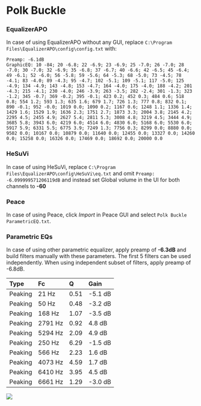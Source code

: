# Polk Buckle

### EqualizerAPO
In case of using EqualizerAPO without any GUI, replace `C:\Program Files\EqualizerAPO\config\config.txt`
with:
```
Preamp: -6.1dB
GraphicEQ: 10 -84; 20 -6.8; 22 -6.9; 23 -6.9; 25 -7.0; 26 -7.0; 28 -7.0; 30 -7.0; 32 -6.9; 35 -6.8; 37 -6.7; 40 -6.6; 42 -6.5; 45 -6.4; 49 -6.1; 52 -6.0; 56 -5.8; 59 -5.6; 64 -5.3; 68 -5.0; 73 -4.5; 78 -4.1; 83 -4.0; 89 -4.3; 95 -4.7; 102 -5.1; 109 -5.1; 117 -5.0; 125 -4.9; 134 -4.9; 143 -4.8; 153 -4.7; 164 -4.0; 175 -4.0; 188 -4.2; 201 -4.3; 215 -4.1; 230 -4.0; 246 -3.9; 263 -3.5; 282 -2.4; 301 -1.3; 323 -1.2; 345 -0.7; 369 -0.2; 395 -0.1; 423 0.2; 452 0.3; 484 0.6; 518 0.8; 554 1.2; 593 1.3; 635 1.6; 679 1.7; 726 1.3; 777 0.8; 832 0.1; 890 -0.1; 952 -0.0; 1019 0.0; 1090 0.2; 1167 0.6; 1248 1.1; 1336 1.4; 1429 1.6; 1529 1.9; 1636 2.3; 1751 2.7; 1873 3.3; 2004 3.8; 2145 4.2; 2295 4.5; 2455 4.9; 2627 5.4; 2811 5.3; 3008 4.8; 3219 4.5; 3444 4.9; 3685 5.8; 3943 6.0; 4219 6.0; 4514 6.0; 4830 6.0; 5168 6.0; 5530 6.0; 5917 5.9; 6331 5.5; 6775 3.9; 7249 1.3; 7756 0.3; 8299 0.0; 8880 0.0; 9502 0.0; 10167 0.0; 10879 0.0; 11640 0.0; 12455 0.0; 13327 0.0; 14260 0.0; 15258 0.0; 16326 0.0; 17469 0.0; 18692 0.0; 20000 0.0
```

### HeSuVi
In case of using HeSuVi, replace `C:\Program Files\EqualizerAPO\config\HeSuVi\eq.txt` and omit `Preamp:
-6.099999571206119dB` and instead set Global volume in the UI for both channels to **-60**

### Peace
In case of using Peace, click *Import* in Peace GUI and select `Polk Buckle ParametricEQ.txt`.

### Parametric EQs
In case of using other parametric equalizer, apply preamp of **-6.3dB** and build filters manually
with these parameters. The first 5 filters can be used independently.
When using independent subset of filters, apply preamp of -6.8dB.

| Type    | Fc      |    Q | Gain    |
|:--------|:--------|:-----|:--------|
| Peaking | 21 Hz   | 0.51 | -5.1 dB |
| Peaking | 50 Hz   | 0.48 | -3.2 dB |
| Peaking | 168 Hz  | 1.07 | -3.5 dB |
| Peaking | 2791 Hz | 0.92 | 4.8 dB  |
| Peaking | 5294 Hz | 2.09 | 4.9 dB  |
| Peaking | 250 Hz  | 6.29 | -1.5 dB |
| Peaking | 566 Hz  | 2.23 | 1.6 dB  |
| Peaking | 4073 Hz | 4.59 | 1.7 dB  |
| Peaking | 6410 Hz | 3.95 | 4.5 dB  |
| Peaking | 6661 Hz | 1.29 | -3.0 dB |

![](https://raw.githubusercontent.com/jaakkopasanen/AutoEq/master/results/innerfidelity/sbaf-serious/Polk%20Buckle/Polk%20Buckle.png)